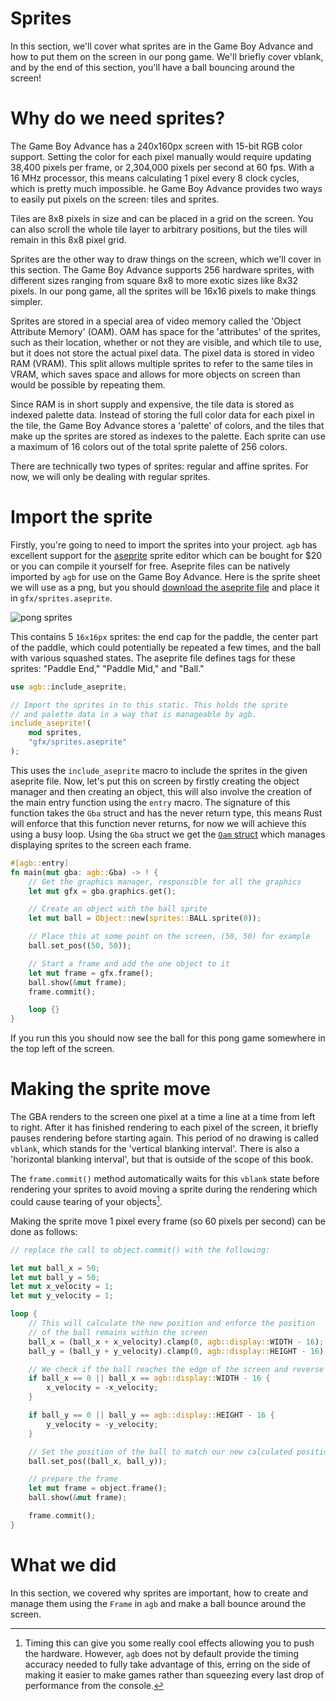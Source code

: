# Sprites

In this section, we'll cover what sprites are in the Game Boy Advance and how to put them on the screen in our pong game.
We'll briefly cover vblank, and by the end of this section, you'll have a ball bouncing around the screen!

# Why do we need sprites?

The Game Boy Advance has a 240x160px screen with 15-bit RGB color support. Setting the color for each pixel manually would require updating 38,400 pixels per frame, or 2,304,000 pixels per second at 60 fps.
With a 16 MHz processor, this means calculating 1 pixel every 8 clock cycles, which is pretty much impossible.
he Game Boy Advance provides two ways to easily put pixels on the screen: tiles and sprites.

Tiles are 8x8 pixels in size and can be placed in a grid on the screen.
You can also scroll the whole tile layer to arbitrary positions, but the tiles will remain in this 8x8 pixel grid.

Sprites are the other way to draw things on the screen, which we'll cover in this section.
The Game Boy Advance supports 256 hardware sprites, with different sizes ranging from square 8x8 to more exotic sizes like 8x32 pixels.
In our pong game, all the sprites will be 16x16 pixels to make things simpler.

Sprites are stored in a special area of video memory called the 'Object Attribute Memory' (OAM).
OAM has space for the 'attributes' of the sprites, such as their location, whether or not they are visible, and which tile to use, but it does not store the actual pixel data.
The pixel data is stored in video RAM (VRAM).
This split allows multiple sprites to refer to the same tiles in VRAM, which saves space and allows for more objects on screen than would be possible by repeating them.

Since RAM is in short supply and expensive, the tile data is stored as indexed palette data.
Instead of storing the full color data for each pixel in the tile, the Game Boy Advance stores a 'palette' of colors, and the tiles that make up the sprites are stored as indexes to the palette.
Each sprite can use a maximum of 16 colors out of the total sprite palette of 256 colors.

There are technically two types of sprites: regular and affine sprites.
For now, we will only be dealing with regular sprites.

# Import the sprite

Firstly, you're going to need to import the sprites into your project.
`agb` has excellent support for the [aseprite](https://www.aseprite.org/) sprite editor which can be bought for $20 or you can compile it yourself for free.
Aseprite files can be natively imported by `agb` for use on the Game Boy Advance.
Here is the sprite sheet we will use as a png, but you should [download the aseprite file](sprites.aseprite) and place it in `gfx/sprites.aseprite`.

![pong sprites](sprites.png)

This contains 5 `16x16px` sprites: the end cap for the paddle, the center part of the paddle, which could potentially be repeated a few times, and the ball with various squashed states.
The aseprite file defines tags for these sprites: "Paddle End," "Paddle Mid," and "Ball."

```rust
use agb::include_aseprite;

// Import the sprites in to this static. This holds the sprite
// and palette data in a way that is manageable by agb.
include_aseprite!(
    mod sprites,
    "gfx/sprites.aseprite"
);
```

This uses the `include_aseprite` macro to include the sprites in the given aseprite file.
Now, let's put this on screen by firstly creating the object manager and then creating an object, this will also involve the creation of the main entry function using the `entry` macro.
The signature of this function takes the `Gba` struct and has the never return type, this means Rust will enforce that this function never returns, for now we will achieve this using a busy loop.
Using the `Gba` struct we get the [`Oam` struct](https://docs.rs/agb/latest/agb/display/object/struct.Oam.html) which manages displaying sprites to the screen each frame.

```rust
#[agb::entry]
fn main(mut gba: agb::Gba) -> ! {
    // Get the graphics manager, responsible for all the graphics
    let mut gfx = gba.graphics.get();

    // Create an object with the ball sprite
    let mut ball = Object::new(sprites::BALL.sprite(0));

    // Place this at some point on the screen, (50, 50) for example
    ball.set_pos((50, 50));

    // Start a frame and add the one object to it
    let mut frame = gfx.frame();
    ball.show(&mut frame);
    frame.commit();

    loop {}
}
```

If you run this you should now see the ball for this pong game somewhere in the top left of the screen.

# Making the sprite move

The GBA renders to the screen one pixel at a time a line at a time from left to right.
After it has finished rendering to each pixel of the screen, it briefly pauses rendering before starting again.
This period of no drawing is called `vblank`, which stands for the 'vertical blanking interval'.
There is also a 'horizontal blanking interval', but that is outside of the scope of this book.

The `frame.commit()` method automatically waits for this `vblank` state before rendering your sprites to avoid moving a sprite during the rendering which could cause tearing of your objects[^hblank].

Making the sprite move 1 pixel every frame (so 60 pixels per second) can be done as follows:

```rust
// replace the call to object.commit() with the following:

let mut ball_x = 50;
let mut ball_y = 50;
let mut x_velocity = 1;
let mut y_velocity = 1;

loop {
    // This will calculate the new position and enforce the position
    // of the ball remains within the screen
    ball_x = (ball_x + x_velocity).clamp(0, agb::display::WIDTH - 16);
    ball_y = (ball_y + y_velocity).clamp(0, agb::display::HEIGHT - 16);

    // We check if the ball reaches the edge of the screen and reverse it's direction
    if ball_x == 0 || ball_x == agb::display::WIDTH - 16 {
        x_velocity = -x_velocity;
    }

    if ball_y == 0 || ball_y == agb::display::HEIGHT - 16 {
        y_velocity = -y_velocity;
    }

    // Set the position of the ball to match our new calculated position
    ball.set_pos((ball_x, ball_y));

    // prepare the frame
    let mut frame = object.frame();
    ball.show(&mut frame);

    frame.commit();
}
```

# What we did

In this section, we covered why sprites are important, how to create and manage them using the `Frame` in `agb` and make a ball bounce around the screen.

[^hblank]:
    Timing this can give you some really cool effects allowing you to push the hardware.
    However, `agb` does not by default provide the timing accuracy needed to fully take advantage of this, erring on the side of making it easier to make games rather than squeezing every last drop of performance from the console.
